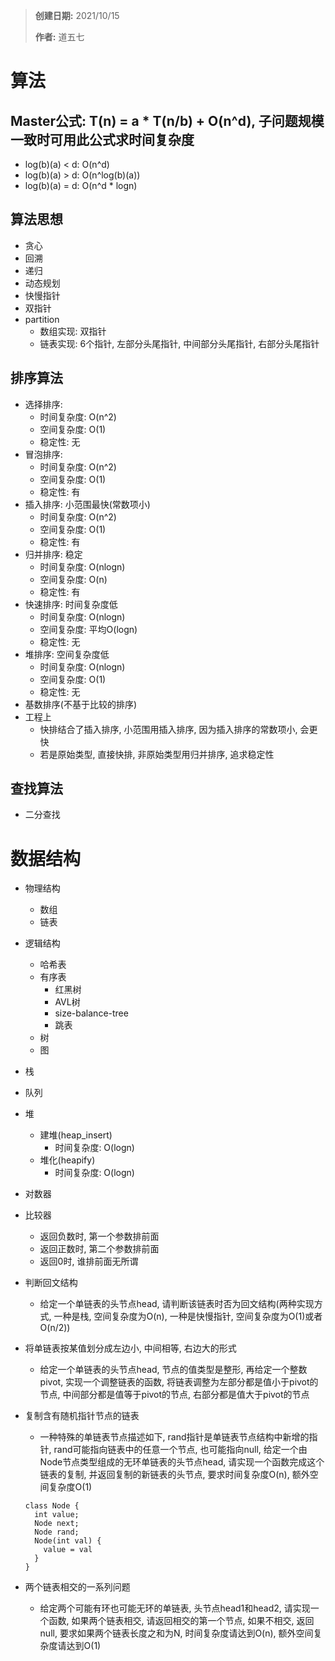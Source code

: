 > **创建日期:** 2021/10/15
>
> **作者:** 道五七

# 算法
## Master公式: T(n) = a * T(n/b) + O(n^d), 子问题规模一致时可用此公式求时间复杂度
  - log(b)(a) < d: O(n^d)
  - log(b)(a) > d: O(n^log(b)(a))
  - log(b)(a) = d: O(n^d * logn)
## 算法思想
- 贪心
- 回溯
- 递归
- 动态规划
- 快慢指针
- 双指针
- partition
  - 数组实现: 双指针
  - 链表实现: 6个指针, 左部分头尾指针, 中间部分头尾指针, 右部分头尾指针
## 排序算法
- 选择排序: 
  - 时间复杂度: O(n^2)
  - 空间复杂度: O(1)
  - 稳定性: 无
- 冒泡排序: 
  - 时间复杂度: O(n^2)
  - 空间复杂度: O(1)
  - 稳定性: 有
- 插入排序: 小范围最快(常数项小)
  - 时间复杂度: O(n^2)
  - 空间复杂度: O(1)
  - 稳定性: 有
- 归并排序: 稳定
  - 时间复杂度: O(nlogn)
  - 空间复杂度: O(n)
  - 稳定性: 有
- 快速排序: 时间复杂度低
  - 时间复杂度: O(nlogn)
  - 空间复杂度: 平均O(logn)
  - 稳定性: 无
- 堆排序: 空间复杂度低
  - 时间复杂度: O(nlogn)
  - 空间复杂度: O(1)
  - 稳定性: 无
- 基数排序(不基于比较的排序)
- 工程上
  - 快排结合了插入排序, 小范围用插入排序, 因为插入排序的常数项小, 会更快
  - 若是原始类型, 直接快排, 非原始类型用归并排序, 追求稳定性
## 查找算法
- 二分查找
# 数据结构
- 物理结构
  - 数组
  - 链表
- 逻辑结构
  - 哈希表
  - 有序表
    - 红黑树
    - AVL树
    - size-balance-tree
    - 跳表
  - 树
  - 图
- 栈
- 队列
- 堆
  - 建堆(heap_insert)
    - 时间复杂度: O(logn)
  - 堆化(heapify)
    - 时间复杂度: O(logn)




- 对数器
- 比较器
  - 返回负数时, 第一个参数排前面
  - 返回正数时, 第二个参数排前面
  - 返回0时, 谁排前面无所谓
- 判断回文结构
  - 给定一个单链表的头节点head, 请判断该链表时否为回文结构(两种实现方式, 一种是栈, 空间复杂度为O(n), 一种是快慢指针, 空间复杂度为O(1)或者O(n/2))
- 将单链表按某值划分成左边小, 中间相等, 右边大的形式
  - 给定一个单链表的头节点head, 节点的值类型是整形, 再给定一个整数pivot, 实现一个调整链表的函数, 将链表调整为左部分都是值小于pivot的节点, 中间部分都是值等于pivot的节点, 右部分都是值大于pivot的节点
- 复制含有随机指针节点的链表
  - 一种特殊的单链表节点描述如下, rand指针是单链表节点结构中新增的指针, rand可能指向链表中的任意一个节点, 也可能指向null, 给定一个由Node节点类型组成的无环单链表的头节点head, 请实现一个函数完成这个链表的复制, 并返回复制的新链表的头节点, 要求时间复杂度O(n), 额外空间复杂度O(1)
  ```
  class Node {
    int value;
    Node next;
    Node rand;
    Node(int val) {
      value = val
    } 
  }
  ```
- 两个链表相交的一系列问题
  - 给定两个可能有环也可能无环的单链表, 头节点head1和head2, 请实现一个函数, 如果两个链表相交, 请返回相交的第一个节点, 如果不相交, 返回null, 要求如果两个链表长度之和为N, 时间复杂度请达到O(n), 额外空间复杂度请达到O(1)
